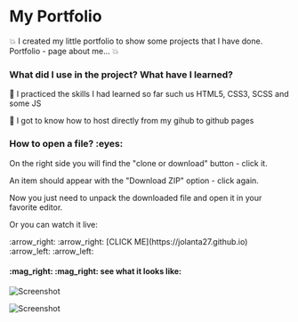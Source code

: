 <h1>My Portfolio</h1>

 :collision: I created my little portfolio to show some projects that I have done.
Portfolio - page about me... :collision: 


<h3>What did I use in the project? What have I learned?</h3>

:red_circle:  I practiced the skills I had learned so far such us HTML5, CSS3, SCSS and some JS

:red_circle: I got to know how to host directly from my gihub to github pages


<h3>How to open a file? :eyes: </h3>
<p>On the right side you will find the "clone or download" button - click it.</p>
<p>An item should appear with the "Download ZIP" option - click again.</p>
<p>Now you just need to unpack the downloaded file and open it in your favorite editor.</p>

<p>Or you can watch it live:</p>
<p>:arrow_right: :arrow_right:
 [CLICK ME](https://jolanta27.github.io) 
 :arrow_left: :arrow_left:</p>
  
  
<h4>:mag_right: :mag_right: see what it looks like:</h4>

![Screenshot](https://user-images.githubusercontent.com/53143114/116790419-53b2e400-aab4-11eb-9616-9d1b1f3335cf.jpeg)

![Screenshot](https://user-images.githubusercontent.com/53143114/116790434-65948700-aab4-11eb-9094-c3010b691d18.jpeg)
